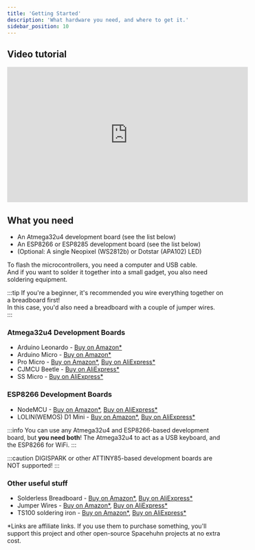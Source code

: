 ```yaml
---
title: 'Getting Started'
description: 'What hardware you need, and where to get it.'
sidebar_position: 10
---
```


## Video tutorial

<iframe width="560" height="315" src="https://www.youtube-nocookie.com/embed/-Gmv98tUiYw" title="YouTube video player" frameborder="0" allow="accelerometer; autoplay; clipboard-write; encrypted-media; gyroscope; picture-in-picture" allowfullscreen></iframe>

## What you need
* An Atmega32u4 development board (see the list below)  
* An ESP8266 or ESP8285 development board (see the list below)  
* (Optional: A single Neopixel (WS2812b) or Dotstar (APA102) LED)

To flash the microcontrollers, you need a computer and USB cable.  
And if you want to solder it together into a small gadget, you also need soldering equipment. 

:::tip
If you're a beginner, it's recommended you wire everything together on a breadboard first!  
In this case, you'd also need a breadboard with a couple of jumper wires.  
:::

### Atmega32u4 Development Boards
* Arduino Leonardo - [Buy on Amazon*](https://amzn.to/3MTHHJi)
* Arduino Micro - [Buy on Amazon*](https://amzn.to/38hjcqj)
* Pro Micro - [Buy on Amazon*](https://amzn.to/39UyhhJ), [Buy on AliExpress*](https://s.click.aliexpress.com/e/_A5GEDl)
* CJMCU Beetle - [Buy on AliExpress*](https://s.click.aliexpress.com/e/_A9UPoX)
* SS Micro - [Buy on AliExpress*](https://s.click.aliexpress.com/e/_AsWkB1)

### ESP8266 Development Boards
* NodeMCU - [Buy on Amazon*](https://amzn.to/3yZZVVm), [Buy on AliExpress*](https://s.click.aliexpress.com/e/_AT7NyR)
* LOLIN(WEMOS) D1 Mini - [Buy on Amazon*](https://amzn.to/3MLvK8o), [Buy on AliExpress*](https://s.click.aliexpress.com/e/_9jOw07)

:::info
You can use any Atmega32u4 and ESP8266-based development board, but **you need both**! 
The Atmega32u4 to act as a USB keyboard, and the ESP8266 for WiFi.
:::

:::caution
DIGISPARK or other ATTINY85-based development boards are NOT supported!
:::

### Other useful stuff
* Solderless Breadboard - [Buy on Amazon*](https://amzn.to/3yWu2N8), [Buy on AliExpress*](https://s.click.aliexpress.com/e/_A4dusF)
* Jumper Wires - [Buy on Amazon*](https://amzn.to/3sVxhRp), [Buy on AliExpress*](https://s.click.aliexpress.com/e/_A5RBBz)
* TS100 soldering iron - [Buy on Amazon*](https://amzn.to/3MGxI9X), [Buy on AliExpress*](https://s.click.aliexpress.com/e/_9v2zWx)


*Links are affiliate links. If you use them to purchase something, you'll support this project and other open-source Spacehuhn projects at no extra cost.